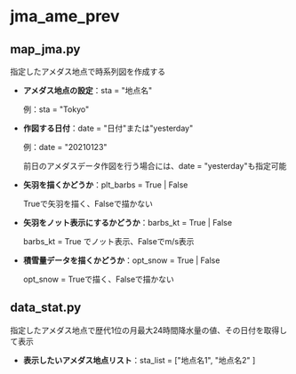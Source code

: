# jma_ame_prev

## map_jma.py

指定したアメダス地点で時系列図を作成する

- **アメダス地点の設定**：sta = "地点名"

    例：sta = "Tokyo"

- **作図する日付**：date = "日付"または"yesterday"

    例：date = "20210123"

    前日のアメダスデータ作図を行う場合には、date = "yesterday"も指定可能

- **矢羽を描くかどうか**：plt_barbs = True | False

    Trueで矢羽を描く、Falseで描かない

- **矢羽をノット表示にするかどうか**：barbs_kt = True | False

    barbs_kt = True でノット表示、Falseでm/s表示

- **積雪量データを描くかどうか**：opt_snow = True | False

    opt_snow = Trueで描く、Falseで描かない

## data_stat.py

指定したアメダス地点で歴代1位の月最大24時間降水量の値、その日付を取得して表示

- **表示したいアメダス地点リスト**：sta_list = ["地点名1", "地点名2" ]
